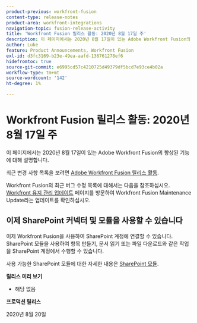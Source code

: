 ```yaml
---
product-previous: workfront-fusion
content-type: release-notes
product-area: workfront-integrations
navigation-topic: fusion-release-activity
title: 'Workfront Fusion 릴리스 활동: 2020년 8월 17일 주'
description: 이 페이지에서는 2020년 8월 17일이 있는 Adobe Workfront Fusion의 향상된 기능에 대해 설명합니다.
author: Luke
feature: Product Announcements, Workfront Fusion
exl-id: d3fc3169-b23e-49ea-aafd-136761278ef6
hidefromtoc: true
source-git-commit: e6995cd57c4210725d49379df5bcd7e93ce4b02a
workflow-type: tm+mt
source-wordcount: '142'
ht-degree: 1%

---
```


# Workfront Fusion 릴리스 활동: 2020년 8월 17일 주

이 페이지에서는 2020년 8월 17일이 있는 Adobe Workfront Fusion의 향상된 기능에 대해 설명합니다.

최근 변경 사항 목록을 보려면 [Adobe Workfront Fusion 릴리스 활동](../../../../../product-announcements/product-releases/fusion-release-activity/fusion-release-activity.md).

Workfront Fusion의 최근 버그 수정 목록에 대해서는 다음을 참조하십시오. [Workfront 유지 관리 업데이트](https://experienceleague.adobe.com/docs/workfront-known-issues/releases/current-updates.html) 페이지를 방문하여 Workfront Fusion Maintenance Update라는 업데이트를 확인하십시오.

## 이제 SharePoint 커넥터 및 모듈을 사용할 수 있습니다

이제 Workfront Fusion을 사용하여 SharePoint 계정에 연결할 수 있습니다. SharePoint 모듈을 사용하여 항목 만들기, 문서 읽기 또는 파일 다운로드와 같은 작업을 SharePoint 계정에서 수행할 수 있습니다.

사용 가능한 SharePoint 모듈에 대한 자세한 내용은 [SharePoint 모듈](../../../../../workfront-fusion/apps-and-their-modules/sharepoint-modules.md).

**릴리스 미리 보기**

* 해당 없음

**프로덕션 릴리스**

2020년 8월 20일

